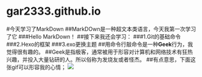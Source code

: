# gar2333.github.io
#今天学习了MarkDown
##MarkDOwn是一种超文本类语言，今天我第一次学习了它
###Hello MarkDown！
##接下来我还会学习：
###1.Git的基础命令
###2.Hexo的框架
###3.exo更换主题
##用命令行敲命令是一种**Geek**行为，我觉得很有趣的。
##Geek是指极客，通常被用于形容对计算机和网络技术有狂热兴趣，并投入大量钻研的人。所以俗称为发烧友或者怪杰。
##有点意思，下面这张gif可以形容我的心情；
![](https://qgt-style.oss-cn-hangzhou.aliyuncs.com/newcoursep4/g1/g1-2-2/tenor.gif)

